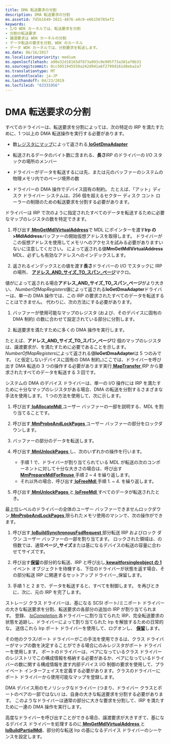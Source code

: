 ```yaml
---
title: DMA 転送要求の分割
description: DMA 転送要求の分割
ms.assetid: 7d5b1649-1021-4876-a9c0-e6b156785ef2
keywords:
- I/O WDK カーネルでは、転送要求を分割
- 分割の転送要求
- 譲渡要求は WDK カーネルの分割
- データ転送の要求を分割、WDK のカーネル
- データ WDK カーネルでは、分割要求を転送します。
ms.date: 06/16/2017
ms.localizationpriority: medium
ms.openlocfilehash: a90e32d18165df873a993c0e905f73a301af0b31
ms.sourcegitcommit: 0cc5051945559a242d941a6f2799d161d8eba2a7
ms.translationtype: MT
ms.contentlocale: ja-JP
ms.lasthandoff: 04/23/2019
ms.locfileid: "63331956"
---
```

# <a name="splitting-dma-transfer-requests"></a>DMA 転送要求の分割





すべてのドライバーは、転送要求を分割によっては、次の特定の IRP を満たすために、1 つ以上の DMA 転送操作を実行する必要があります。

-   数[レジスタにマップ](map-registers.md)によって返される[ **IoGetDmaAdapter**](https://msdn.microsoft.com/library/windows/hardware/ff549220)

-   転送されるデータのバイト数に含まれる、**長さ**IRP のドライバーの I/O スタックの場所のメンバー

-   ドライバーがデータを転送するには先、または元のバッファーのシステムの物理メモリ内でのページ境界の数

-   ドライバーの DMA 操作でデバイス固有の制約。 たとえば、「アット」ディスク ドライバー システムは、256 個を超えるセクター ディスク コント ローラーの制限のための転送要求を分割する必要があります。

ドライバーは IRP で次のように指定されたすべてのデータを転送するために必要なマップのレジスタの数を特定できます。

1.  呼び出す[ **MmGetMdlVirtualAddress**](https://msdn.microsoft.com/library/windows/hardware/ff554539)で MDL にポインターを渡す**Irp の&gt;MdlAddress**バッファーの開始仮想アドレスを取得します。 ドライバーがこの仮想アドレスを使用してメモリへのアクセスを試みる必要がありますいないに注意してください。 によって返される値**MmGetMdlVirtualAddress** MDL、必ずしも有効なアドレスへのインデックスします。

2.  返されるインデックスとの値を渡す**長さ**ドライバーの I/O でスタックに IRP の場所、 [**アドレス\_AND\_サイズ\_TO\_スパン\_ページ**](https://msdn.microsoft.com/library/windows/hardware/ff540562)マクロ。

値がによって返される場合**アドレス\_AND\_サイズ\_TO\_スパン\_ページ**がより大きい、 *NumberOfMapRegisters*値によって返される**IoGetDmaAdapter**ドライバーは、単一の DMA 操作では、この IRP の要求されたすべてのデータを転送することはできません。 代わりに、次の方法にする必要があります。

1.  バッファーが使用可能なマップのレジスタ (および、そのデバイスに固有の DMA 制約) の数に合わせて設定されている部分に分割します。

2.  転送要求を満たすために多くの DMA 操作を実行します。

たとえば、**アドレス\_AND\_サイズ\_TO\_スパン\_ページ**12 個のマップのレジスタは、譲渡要求が、を満たすために必要であることを示します。*NumberOfMapRegisters*によって返される値**IoGetDmaAdapter**は 5 つのみです。 (と仮定しないデバイスに固有の DMA 制約。)ここでは、ドライバーを呼び出す DMA 転送の 3 つの操作する必要があります実行[ **MapTransfer** ](https://msdn.microsoft.com/library/windows/hardware/ff554402) IRP から要求されたすべてのデータを転送する 3 回です。

システムの DMA のデバイス ドライバーは、単一の I/O 操作には IRP を満たすために十分なマップのレジスタがある場合、DMA の転送を分割するさまざまな手法を使用します。 1 つの方法を使用して、次に示します。

1.  呼び出す[ **IoAllocateMdl** ](https://msdn.microsoft.com/library/windows/hardware/ff548263)ユーザー バッファーの一部を説明する、MDL を割り当てることです。

2.  呼び出す[ **MmProbeAndLockPages** ](https://msdn.microsoft.com/library/windows/hardware/ff554664)ユーザー バッファーの部分をロックダウンします。

3.  バッファーの部分のデータを転送します。

4.  呼び出す[ **MmUnlockPages** ](https://msdn.microsoft.com/library/windows/hardware/ff556381)し、次のいずれかの操作を行います。
    -   手順 1 で、ドライバーが割り当てられている MDL が転送の次のコンポーネントに対して十分な大きさの場合は、呼び出す[ **MmPrepareMdlForReuse** ](https://msdn.microsoft.com/library/windows/hardware/ff554660)手順 2 ~ 4 を繰り返します。
    -   それ以外の場合、呼び出す[ **IoFreeMdl** ](https://msdn.microsoft.com/library/windows/hardware/ff549126)手順 1. ~ 4. を繰り返します。

5.  呼び出す[ **MmUnlockPages** ](https://msdn.microsoft.com/library/windows/hardware/ff556381)と[ **IoFreeMdl** ](https://msdn.microsoft.com/library/windows/hardware/ff549126)すべてのデータが転送されたとき。

最上位レベルのドライバーの全体のユーザー バッファーできませんロックダウン[ **MmProbeAndLockPages** ](https://msdn.microsoft.com/library/windows/hardware/ff554664)限られたメモリ使用のマシンで、次の操作ができます。

1.  呼び出す[ **IoBuildSynchronousFsdRequest** ](https://msdn.microsoft.com/library/windows/hardware/ff548330)部分転送 IRP およびロック ダウン ユーザー バッファーの一部を割り当てます。 ロックされた領域は、の倍数では、通常**ページ\_サイズ**または基になるデバイスの転送の容量に合わせてサイズです。

2.  呼び出す[**保留**](https://msdn.microsoft.com/library/windows/hardware/ff548336)の部分的な転送、IRP と呼び出し[ **kewaitforsingleobject の 1** ](https://msdn.microsoft.com/library/windows/hardware/ff553350)イベント オブジェクトを待機する、下位のドライバーが状態を返す場合、その部分転送 IRP に関連するセットアップ ドライバー\_保留します。

3.  手順 1 と 2 まで、データを転送すると、すべてを制御します。 を再びときに、次に、元の IRP を完了します。

ストレージ クラス ドライバーは、基になる SCSI ポート/ミニポート ドライバーの大きな転送要求を分割、転送要求の各部分の追加の IRP が割り当てられます。 登録、 [ *IoCompletion* ](https://msdn.microsoft.com/library/windows/hardware/ff548354)各ドライバーに割り当てられた IRP、完全転送要求の状態を追跡し、ドライバーによって割り当てられた Irp を解放するための日常的な。 送信これら Irp ポート ドライバーを使用して、ログオンし、 [**保留**](https://msdn.microsoft.com/library/windows/hardware/ff548336)します。

その他のクラス/ポート ドライバーがこの手法を使用できるは、クラス ドライバーがマップの数を決定することができる場合にのみレジスタがポート ドライバーを使用します。 ポートのドライバーは、ペアになっているクラス ドライバーのレジストリでこの構成情報を格納する必要があるか、ペアになっているドライバーの数に関する構成情報を渡す内部デバイス I/O 制御の要求を使用して、プライベート インターフェイスを定義する必要があります。クラスのドライバーにポート ドライバーから使用可能なマップを登録します。

DMA デバイス用のモノリシックなドライバー (つまり、ドライバー クラスとポートのペアの一部ではない) は、自身の大きな転送要求を分割する必要があります。 このようなドライバーは通常の部分に大きな要求を分割して、IRP を満たすために一連の DMA 操作を実行します。

高度なドライバーを呼び出すことができる場合、譲渡要求が大きすぎて、基になるデバイス ドライバーを処理するのに[ **MmGetMdlVirtualAddress** ](https://msdn.microsoft.com/library/windows/hardware/ff554539)と[ **IoBuildPartialMdl**](https://msdn.microsoft.com/library/windows/hardware/ff548324)、部分的な転送 Irp の基になるデバイス ドライバーのシーケンスを設定します。

 

 




